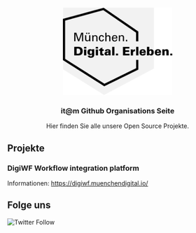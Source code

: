 <br />

<div align="center">
  <a href="https://github.com/it-at-m">
    <img src="../images/RIT-Logo_Muenchen.svg" alt="Logo" height="200">
  </a>
</div>

<h3 align="center">it@m Github Organisations Seite</h3>

<p align="center">
  Hier finden Sie alle unsere Open Source Projekte.
</p>
  


## Projekte

### DigiWF Workflow integration platform  
Informationen: https://digiwf.muenchendigital.io/

## Folge uns

![Twitter Follow](https://img.shields.io/twitter/follow/MuenchenDigital?style=social)
